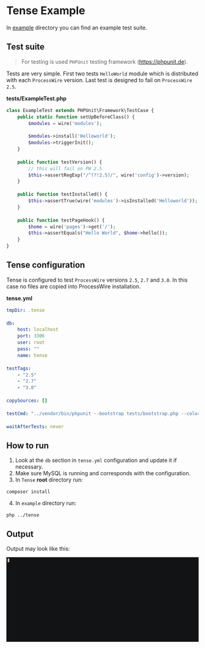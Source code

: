 # Tense Example

In [example](https://github.com/uiii/tense/tree/master/example) directory you can find an example test suite.

## Test suite

> For testing is used `PHPUnit` testing framework (https://phpunit.de).

Tests are very simple. First two tests `HelloWorld` module which is distributed with each `ProcessWire` version.
Last test is designed to fail on `ProcessWire 2.5`.

**tests/ExampleTest.php**
```php
class ExampleTest extends PHPUnit\Framework\TestCase {
	public static function setUpBeforeClass() {
		$modules = wire('modules');

		$modules->install('Helloworld');
		$modules->triggerInit();
	}

	public function testVersion() {
		// this will fail on PW 2.5
		$this->assertRegExp("/^(?!2.5)/", wire('config')->version);
	}

	public function testInstalled() {
		$this->assertTrue(wire('modules')->isInstalled('Helloworld'));
	}

	public function testPageHook() {
		$home = wire('pages')->get('/');
		$this->assertEquals("Hello World", $home->hello());
	}
}
```

## Tense configuration

Tense is configured to test `ProcessWire` versions `2.5`, `2.7` and `3.0`. In this case no files are copied into ProcessWire installation.

**tense.yml**
```yaml
tmpDir: .tense

db:
    host: localhost
    port: 3306
    user: root
    pass: ""
    name: tense

testTags:
    - "2.5"
    - "2.7"
    - "3.0"

copySources: []

testCmd: "../vendor/bin/phpunit --bootstrap tests/bootstrap.php --colors tests/ExampleTest.php"

waitAfterTests: never
```

## How to run

1. Look at the `db` section in `tense.yml` configuration and update it if necessary.
2. Make sure MySQL is running and corresponds with the configuration.
3. In `Tense` **root** directory run:
```
composer install
```
4. In `example` directory run:
```
php ../tense
```

## Output

Output may look like this:

[![video](asciicast.gif)](https://asciinema.org/a/109559)